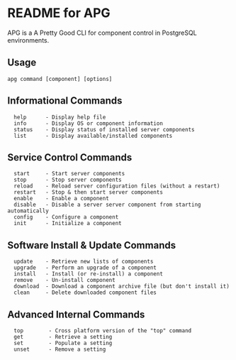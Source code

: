 # README for APG #

APG is a A Pretty Good CLI for component control in PostgreSQL environments.  

## Usage ##
```
apg command [component] [options]
```

## Informational Commands ##
```
  help      - Display help file
  info      - Display OS or component information
  status    - Display status of installed server components
  list      - Display available/installed components 
```

## Service Control Commands ##
```
  start     - Start server components
  stop      - Stop server components
  reload    - Reload server configuration files (without a restart)
  restart   - Stop & then start server components
  enable    - Enable a component
  disable   - Disable a server server component from starting automatically
  config    - Configure a component
  init      - Initialize a component
```

## Software Install & Update Commands ##
```
  update    - Retrieve new lists of components
  upgrade   - Perform an upgrade of a component
  install   - Install (or re-install) a component  
  remove    - Un-install component   
  download  - Download a component archive file (but don't install it)
  clean     - Delete downloaded component files
```

## Advanced Internal Commands ##
```
  top        - Cross platform version of the "top" command 
  get        - Retrieve a setting
  set        - Populate a setting
  unset      - Remove a setting 
```
